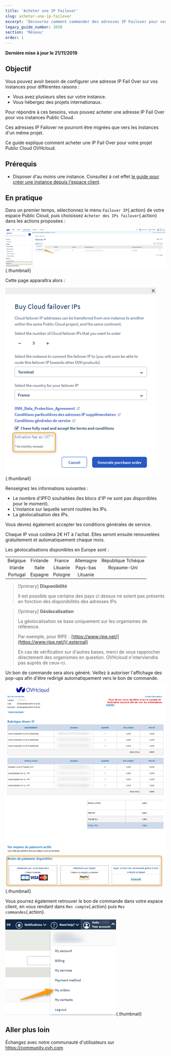 ```yaml
---
title: 'Acheter une IP Failover'
slug: acheter-une-ip-failover
excerpt: 'Découvrez comment commander des adresses IP Failover pour vos instances'
legacy_guide_number: 2030
section: 'Réseau'
order: 1
---
```


**Dernière mise à jour le 21/11/2019**

## Objectif

Vous pouvez avoir besoin de configurer une adresse IP Fail Over sur vos instances pour différentes raisons :

- Vous avez plusieurs sites sur votre instance.
- Vous hébergez des projets internationaux.

Pour répondre à ces besoins, vous pouvez acheter une adresse IP Fail Over pour vos instances Public Cloud.

Ces adresses IP Failover ne pourront être migrées que vers les instances d'un même projet.

Ce guide explique comment acheter une IP Fail Over pour votre projet Public Cloud OVHcloud.


## Prérequis
- Disposer d'au moins une instance. Consultez à cet effet [le guide pour créer une instance depuis l'espace client](https://docs.ovh.com/fr/public-cloud/creer-instance-espace-client/).

## En pratique

Dans un premier temps, sélectionnez le menu `Failover IP`{.action} de votre espace Public Cloud, puis choisissez `Acheter des IPs failover`{.action} dans les actions proposées :

![failoverIP](images/buyfailoverip1.png){.thumbnail}

Cette page apparaîtra alors :

![failoverIP](images/buyfailoverip2.png){.thumbnail}

Renseignez les informations suivantes :

* Le nombre d'IPFO souhaitées (les blocs d'IP ne sont pas disponibles pour le moment).
* L'instance sur laquelle seront routées les IPs.
* La géolocalisation des IPs.

Vous devrez également accepter les conditions générales de service.

Chaque IP vous coûtera 2€ HT à l'achat. Elles seront ensuite renouvelées gratuitement et automatiquement chaque mois.

Les géolocalisations disponibles en Europe sont :

|          |          |          |           |                    |
|:--------:|:--------:|:--------:|:---------:|:------------------:|
| Belgique | Finlande |  France  | Allemagne | République Tchèque |
|  Irlande |  Italie  | Lituanie |  Pays-bas |     Royaume-Uni    |
| Portugal |  Espagne |  Pologne |  Lituanie |                    |


> [!primary] **Disponibilité**
> 
> Il est possible que certains des pays ci dessus ne soient pas présents en
> fonction des disponibilités des adresses IPs.
> 

> [!primary] **Géolocalisation**
>
> La géolocalisation se base uniquement sur les organismes de référence.
> 
> Par exemple, pour RIPE : [https://www.ripe.net/](https://www.ripe.net/){.external}
>
> En cas de vérification sur d'autres bases, merci de vous rapprocher directement des organismes en question. OVHcloud n'interviendra pas auprès de ceux-ci.

Un bon de commande sera alors généré. Veillez à autoriser l'affichage des pop-ups afin d'être redirigé automatiquement vers le bon de commande.

![failoverIP](images/buyfailoverip3.png){.thumbnail}

Vous pourrez également retrouver le bon de commande dans votre espace client, en vous rendant dans `Mon compte`{.action} puis `Mes commandes`{.action}.

![failoverIP](images/buyfailoverip4.png){.thumbnail}

## Aller plus loin

Échangez avec notre communauté d'utilisateurs sur <https://community.ovh.com>
